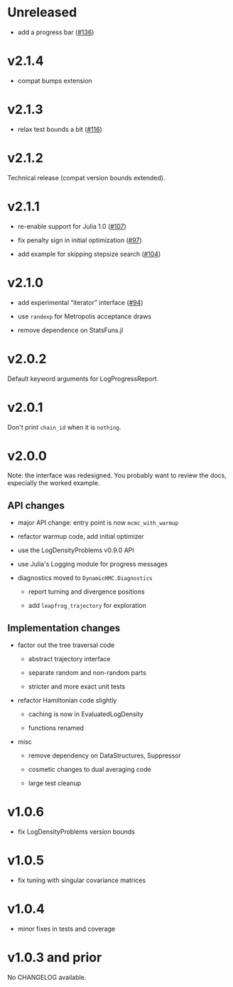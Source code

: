 # Unreleased

- add a progress bar ([#136](https://github.com/tpapp/DynamicHMC.jl/pull/136))

# v2.1.4

- compat bumps extension

# v2.1.3

- relax test bounds a bit ([#116](https://github.com/tpapp/DynamicHMC.jl/pull/116))

# v2.1.2

Technical release (compat version bounds extended).

# v2.1.1

- re-enable support for Julia 1.0 ([#107](https://github.com/tpapp/DynamicHMC.jl/pull/107))

- fix penalty sign in initial optimization ([#97](https://github.com/tpapp/DynamicHMC.jl/pull/97))

- add example for skipping stepsize search ([#104](https://github.com/tpapp/DynamicHMC.jl/pull/104))

# v2.1.0

- add experimental “iterator” interface ([#94](https://github.com/tpapp/DynamicHMC.jl/pull/94))

- use `randexp` for Metropolis acceptance draws

- remove dependence on StatsFuns.jl

# v2.0.2

Default keyword arguments for LogProgressReport.

# v2.0.1

Don't print `chain_id` when it is `nothing`.

# v2.0.0

Note: the interface was redesigned. You probably want to review the docs, especially the worked example.

## API changes

- major API change: entry point is now `mcmc_with_warmup`

- refactor warmup code, add initial optimizer

- use the LogDensityProblems v0.9.0 API

- use Julia's Logging module for progress messages

- diagnostics moved to `DynamicHMC.Diagnostics`

  - report turning and divergence positions

  - add `leapfrog_trajectory` for exploration

## Implementation changes

- factor out the tree traversal code

  - abstract trajectory interface

  - separate random and non-random parts

  - stricter and more exact unit tests

- refactor Hamiltonian code slightly

  - caching is now in EvaluatedLogDensity

  - functions renamed

- misc

  - remove dependency on DataStructures, Suppressor

  - cosmetic changes to dual averaging code

  - large test cleanup

# v1.0.6

- fix LogDensityProblems version bounds

# v1.0.5

- fix tuning with singular covariance matrices

# v1.0.4

- minor fixes in tests and coverage

# v1.0.3 and prior

No CHANGELOG available.

